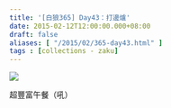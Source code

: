 ```yaml
---
title: '[白狼365] Day43：打邊爐'
date: 2015-02-12T12:00:00.000+08:00
draft: false
aliases: [ "/2015/02/365-day43.html" ]
tags : [collections - zaku]
---
```


![](/images/zaku043.jpg)

超豐富午餐（吼）
